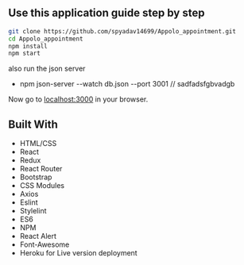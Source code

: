 ## Use this application guide step by step
```bash
git clone https://github.com/spyadav14699/Appolo_appointment.git
cd Appolo_appointment
npm install
npm start
```
also run the json server 
- npm json-server --watch db.json --port 
3001
// sadfadsfgbvadgb

Now go to [localhost:3000](http://localhost:3000) in your browser.




## Built With

- HTML/CSS
- React
- Redux
- React Router
- Bootstrap
- CSS Modules
- Axios
- Eslint
- Stylelint
- ES6
- NPM
- React Alert
- Font-Awesome
- Heroku for Live version deployment




